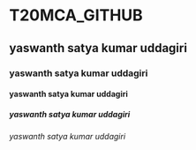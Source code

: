 # T20MCA_GITHUB
## yaswanth satya kumar uddagiri
### yaswanth satya kumar uddagiri
#### yaswanth satya kumar uddagiri
##### yaswanth satya kumar uddagiri
###### yaswanth satya kumar uddagiri
